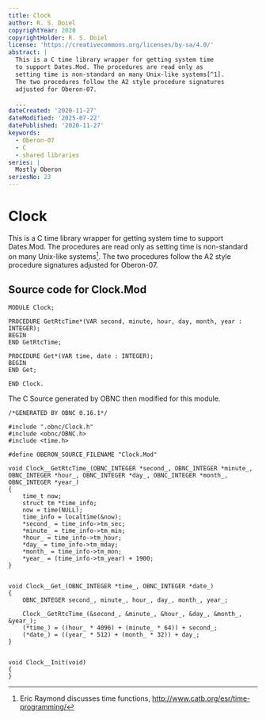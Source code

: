 ```yaml
---
title: Clock
author: R. S. Doiel
copyrightYear: 2020
copyrightHolder: R. S. Doiel
license: 'https://creativecommons.org/licenses/by-sa/4.0/'
abstract: |
  This is a C time library wrapper for getting system time
  to support Dates.Mod. The procedures are read only as
  setting time is non-standard on many Unix-like systems[^1].
  The two procedures follow the A2 style procedure signatures
  adjusted for Oberon-07.

  ...
dateCreated: '2020-11-27'
dateModified: '2025-07-22'
datePublished: '2020-11-27'
keywords:
  - Oberon-07
  - C
  - shared libraries
series: |
  Mostly Oberon
seriesNo: 23
---
```


Clock
=====

This is a C time library wrapper for getting system time
to support Dates.Mod. The procedures are read only as
setting time is non-standard on many Unix-like systems[^1].
The two procedures follow the A2 style procedure signatures
adjusted for Oberon-07.


[^1]: Eric Raymond discusses time functions, http://www.catb.org/esr/time-programming/



Source code for **Clock.Mod**
-----------------------------

~~~
MODULE Clock;

PROCEDURE GetRtcTime*(VAR second, minute, hour, day, month, year : INTEGER);
BEGIN
END GetRtcTime;

PROCEDURE Get*(VAR time, date : INTEGER);
BEGIN
END Get;

END Clock.

~~~


The C Source generated by OBNC then modified for this module.

~~~
/*GENERATED BY OBNC 0.16.1*/

#include ".obnc/Clock.h"
#include <obnc/OBNC.h>
#include <time.h>

#define OBERON_SOURCE_FILENAME "Clock.Mod"

void Clock__GetRtcTime_(OBNC_INTEGER *second_, OBNC_INTEGER *minute_, OBNC_INTEGER *hour_, OBNC_INTEGER *day_, OBNC_INTEGER *month_, OBNC_INTEGER *year_)
{
    time_t now;
    struct tm *time_info;
    now = time(NULL);
    time_info = localtime(&now);
    *second_ = time_info->tm_sec;
    *minute_ = time_info->tm_min;
    *hour_ = time_info->tm_hour;
    *day_ = time_info->tm_mday;
    *month_ = time_info->tm_mon;
    *year_ = (time_info->tm_year) + 1900;
}


void Clock__Get_(OBNC_INTEGER *time_, OBNC_INTEGER *date_)
{
	OBNC_INTEGER second_, minute_, hour_, day_, month_, year_;

	Clock__GetRtcTime_(&second_, &minute_, &hour_, &day_, &month_, &year_);
	(*time_) = ((hour_ * 4096) + (minute_ * 64)) + second_;
	(*date_) = ((year_ * 512) + (month_ * 32)) + day_;
}


void Clock__Init(void)
{
}
~~~